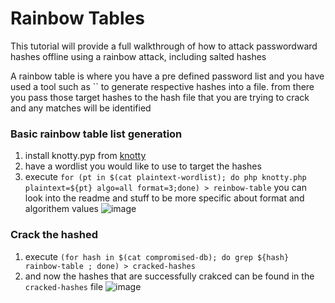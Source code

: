# Rainbow Tables
This tutorial will provide a full walkthrough of how to attack passwordward hashes offline using a rainbow attack, including salted hashes

A rainbow table is where you have a pre defined password list and you have used a tool such as `` to generate respective hashes into a file. from there you pass those target hashes to the hash file that you are trying to crack and any matches will be identified

### Basic rainbow table list generation
1. install knotty.pyp from [knotty](https://github.com/prodigiousMind/knotty)
2. have a wordlist you would like to use to target the hashes
3. execute `for (pt in $(cat plaintext-wordlist); do php knotty.php plaintext=${pt} algo=all format=3;done) > reinbow-table` you can look into the readme and stuff to be more specific about format and algorithem values
![image](https://github.com/user-attachments/assets/5c9f961f-9702-4d81-8212-13a60165ce78)

### Crack the hashed
1. execute `(for hash in $(cat compromised-db); do grep ${hash} rainbow-table ; done) > cracked-hashes`
2. and now the hashes that are successfully crakced can be found in the `cracked-hashes` file
![image](https://github.com/user-attachments/assets/ecd02fbc-3d66-441e-8487-37f0924547aa)
